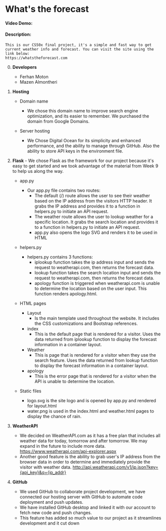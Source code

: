 # What's the forecast
#### Video Demo:  <URL HERE>
#### Description:
    This is our CS50x final project, it's a simple and fast way to get current weather info and forecast. You can visit the site using the link below: 
    https://whatstheforecast.com

0. **Developers**
    -   Ferhan Moton
    -   Mazen Almontheri
1. **Hosting**
   - Domain name
        -   We chose this domain name to improve search engine optimization, and its easier to remember. We purchased the domain from Google Domains.

   - Server hosting
        -   We Chose Digital Ocean for its simplicity and enhanced performance, and the ability to manage through GitHub. Also the ability to store API keys in the environment file.

2.  **Flask** - We chose Flask as the framework for our project because it's easy to get started and we took advantage of the material from Week 9 to help us along the way. 

    - app.py
        - Our app.py file contains two routes: 
            - The default (/) route allows the user to see their weather based on the IP address from the visitors HTTP header. It grabs the IP address and provides it to a function in helpers.py to initiate an API request.
            - The weather route allows the user to lookup weather for a specific location. It grabs the search location and provides it to a function in helpers.py to initiate an API request.
            - app.py also opens the logo SVG and renders it to be used in HTML
    - helpers.py
        - helpers.py contains 3 functions:
            - iplookup function takes the ip address input and sends the request to weatherapi.com, then returns the forecast data.
            - lookup function takes the search location input and sends the request to weatherapi.com, then returns the forecast data.
            - apology function is triggered when weatherapi.com is unable to determine the location based on the user input. This function renders apology.html.

    - HTML pages
        - Layout
            - Is the main template used throughout the website. It includes the CSS customizations and Bootstrap references.
        - index
            - This is the default page that is rendered for a visitor. Uses the data returned from iplookup function to display the forecast information in a container layout.
        - Weather
            - This is page that is rendered for a visitor when they use the search feature. Uses the data returned from lookup function to display the forecast information in a container layout.
        - apology
            - This is the error page that is rendered for a visitor when the API is unable to determine the location. 
    - Static files
        - logo.svg is the site logo and is opened by app.py and rendered for layout.html
        - water.png is used in the index.html and weather.html pages to display the chance of rain.
3. **WeatherAPI**
    -   We decided on WeatherAPI.com as it has a free plan that includes all weather data for today, tomorrow and after tomorrow. We may expand in the future to include more data.
    https://www.weatherapi.com/api-explorer.aspx
   -    Another good feature is the ability to grab user's IP address from the browser data in order to determine and immediately provide the visitor with weather data.
    http://api.weatherapi.com/v1/ip.json?key={api_key}&q={ip_addr}
    
4. **GitHub**
    -   We used GitHub to collaborate project development, we have connected our hosting server with GitHub to automate code deployment and push updates.
    -   We have installed GitHub desktop and linked it with our account to fetch new code and push changes.
    -   This feature has added so much value to our project as it streamlines development and it cut down 
